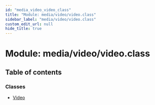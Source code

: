 ```yaml
---
id: "media_video_video_class"
title: "Module: media/video/video.class"
sidebar_label: "media/video/video.class"
custom_edit_url: null
hide_title: true
---
```


# Module: media/video/video.class

## Table of contents

### Classes

- [Video](../classes/media_video_video_class.video.md)

